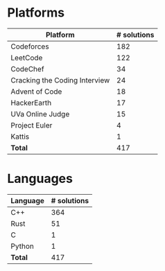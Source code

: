 # Platforms
Platform | # solutions
-------- | -----------
Codeforces | 182
LeetCode | 122
CodeChef | 34
Cracking the Coding Interview | 24
Advent of Code | 18
HackerEarth | 17
UVa Online Judge | 15
Project Euler | 4
Kattis | 1
**Total** | 417

# Languages
Language | # solutions
-------- | -----------
C++ | 364
Rust | 51
C | 1
Python | 1
**Total** | 417


